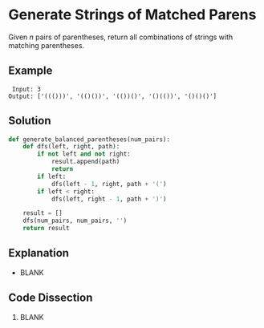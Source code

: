 # Generate Strings of Matched Parens
Given _n_ pairs of parentheses, return all combinations of strings with matching parentheses.

## Example
```
 Input: 3
Output: ['((()))', '(()())', '(())()', '()(())', '()()()']
```

## Solution
```python
def generate_balanced_parentheses(num_pairs):
    def dfs(left, right, path):
        if not left and not right:
            result.append(path)
            return
        if left:
            dfs(left - 1, right, path + '(')
        if left < right:
            dfs(left, right - 1, path + ')')

    result = []
    dfs(num_pairs, num_pairs, '')
    return result
```

## Explanation
* BLANK

## Code Dissection
1. BLANK